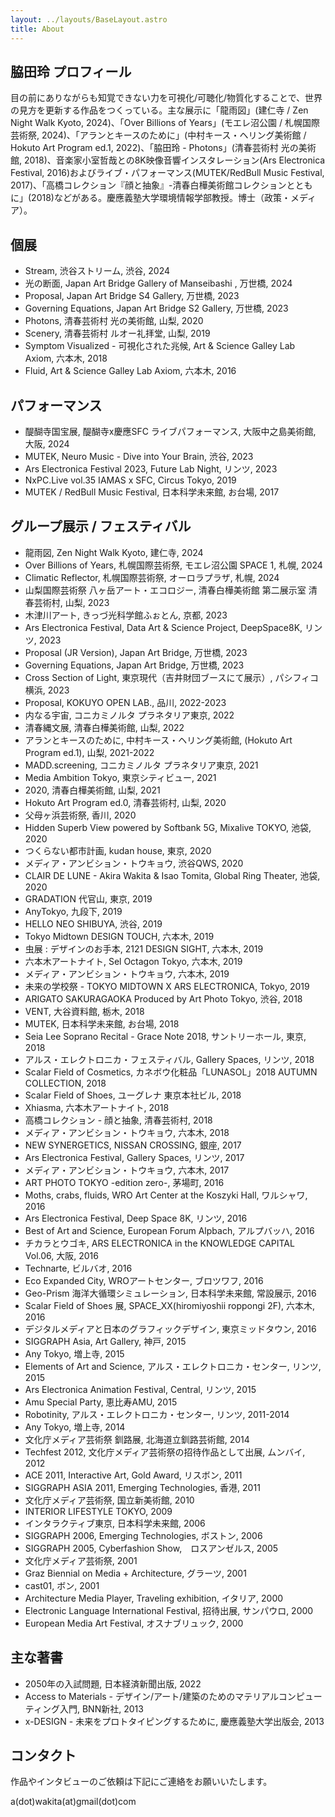 ```yaml
---
layout: ../layouts/BaseLayout.astro
title: About
---
```


## 脇田玲 プロフィール

目の前にありながらも知覚できない力を可視化/可聴化/物質化することで、世界の見方を更新する作品をつくっている。主な展示に「龍雨図」(建仁寺 / Zen Night Walk Kyoto, 2024)、「Over Billions of Years」(モエレ沼公園 / 札幌国際芸術祭, 2024)、「アランとキースのために」(中村キース・ヘリング美術館 / Hokuto Art Program ed.1, 2022)、「脇田玲 - Photons」(清春芸術村 光の美術館, 2018)、音楽家小室哲哉との8K映像音響インスタレーション(Ars Electronica Festival, 2016)およびライブ・パフォーマンス(MUTEK/RedBull Music Festival, 2017)、「高橋コレクション『顔と抽象』-清春白樺美術館コレクションとともに」(2018)などがある。慶應義塾大学環境情報学部教授。博士（政策・メディア）。

## 個展

- Stream, 渋谷ストリーム, 渋谷, 2024
- 光の断面, Japan Art Bridge Gallery of Manseibashi , 万世橋, 2024
- Proposal, Japan Art Bridge S4 Gallery, 万世橋, 2023
- Governing Equations, Japan Art Bridge S2 Gallery, 万世橋, 2023
- Photons, 清春芸術村 光の美術館, 山梨, 2020
- Scenery, 清春芸術村 ルオー礼拝堂, 山梨, 2019
- Symptom Visualized - 可視化された兆候, Art & Science Galley Lab Axiom, 六本木, 2018
- Fluid, Art & Science Galley Lab Axiom, 六本木, 2016

## パフォーマンス

- 醍醐寺国宝展, 醍醐寺x慶應SFC ライブパフォーマンス, 大阪中之島美術館, 大阪, 2024
- MUTEK, Neuro Music - Dive into Your Brain, 渋谷, 2023
- Ars Electronica Festival 2023, Future Lab Night, リンツ, 2023
- NxPC.Live vol.35 IAMAS x SFC, Circus Tokyo, 2019
- MUTEK / RedBull Music Festival, 日本科学未来館, お台場, 2017

## グループ展示 / フェスティバル

- 龍雨図, Zen Night Walk Kyoto, 建仁寺, 2024
- Over Billions of Years, 札幌国際芸術祭, モエレ沼公園 SPACE 1, 札幌, 2024
- Climatic Reflector, 札幌国際芸術祭, オーロラプラザ, 札幌, 2024
- 山梨国際芸術祭 八ヶ岳アート・エコロジー, 清春白樺美術館 第二展示室 清春芸術村, 山梨, 2023
- 木津川アート, きっづ光科学館ふぉとん, 京都, 2023
- Ars Electronica Festival, Data Art & Science Project, DeepSpace8K, リンツ, 2023
- Proposal (JR Version), Japan Art Bridge, 万世橋, 2023
- Governing Equations, Japan Art Bridge, 万世橋, 2023
- Cross Section of Light, 東京現代（吉井財団ブースにて展示）, パシフィコ横浜, 2023
- Proposal, KOKUYO OPEN LAB., 品川, 2022-2023
- 内なる宇宙, コニカミノルタ プラネタリア東京, 2022
- 清春縄文展, 清春白樺美術館, 山梨, 2022
- アランとキースのために, 中村キース・ヘリング美術館, (Hokuto Art Program ed.1), 山梨, 2021-2022
- MADD.screening, コニカミノルタ プラネタリア東京, 2021
- Media Ambition Tokyo, 東京シティビュー, 2021
- 2020, 清春白樺美術館, 山梨, 2021
- Hokuto Art Program ed.0, 清春芸術村, 山梨, 2020
- 父母ヶ浜芸術祭, 香川, 2020
- Hidden Superb View powered by Softbank 5G, Mixalive TOKYO, 池袋, 2020
- つくらない都市計画, kudan house, 東京, 2020
- メディア・アンビション・トウキョウ, 渋谷QWS, 2020
- CLAIR DE LUNE - Akira Wakita & Isao Tomita, Global Ring Theater, 池袋, 2020
- GRADATION 代官山, 東京, 2019
- AnyTokyo, 九段下, 2019
- HELLO NEO SHIBUYA, 渋谷, 2019
- Tokyo Midtown DESIGN TOUCH, 六本木, 2019
- 虫展 : デザインのお手本, 2121 DESIGN SIGHT, 六本木, 2019
- 六本木アートナイト, Sel Octagon Tokyo, 六本木, 2019
- メディア・アンビション・トウキョウ, 六本木, 2019
- 未来の学校祭 - TOKYO MIDTOWN X ARS ELECTRONICA, Tokyo, 2019
- ARIGATO SAKURAGAOKA Produced by Art Photo Tokyo, 渋谷, 2018
- VENT, 大谷資料館, 栃木, 2018
- MUTEK, 日本科学未来館, お台場, 2018
- Seia Lee Soprano Recital - Grace Note 2018, サントリーホール, 東京, 2018
- アルス・エレクトロニカ・フェスティバル, Gallery Spaces, リンツ, 2018
- Scalar Field of Cosmetics, カネボウ化粧品「LUNASOL」2018 AUTUMN COLLECTION, 2018
- Scalar Field of Shoes, ユーグレナ 東京本社ビル, 2018
- Xhiasma, 六本木アートナイト, 2018
- 高橋コレクション - 顔と抽象, 清春芸術村, 2018
- メディア・アンビション・トウキョウ, 六本木, 2018
- NEW SYNERGETICS, NISSAN CROSSING, 銀座, 2017
- Ars Electronica Festival, Gallery Spaces, リンツ, 2017
- メディア・アンビション・トウキョウ, 六本木, 2017
- ART PHOTO TOKYO -edition zero-, 茅場町, 2016
- Moths, crabs, fluids, WRO Art Center at the Koszyki Hall, ワルシャワ, 2016
- Ars Electronica Festival, Deep Space 8K, リンツ, 2016
- Best of Art and Science, European Forum Alpbach, アルプバッハ, 2016
- チカラとウゴキ, ARS ELECTRONICA in the KNOWLEDGE CAPITAL Vol.06, 大阪, 2016
- Technarte, ビルバオ, 2016
- Eco Expanded City, WROアートセンター, ブロツワフ, 2016
- Geo-Prism 海洋大循環シミュレーション, 日本科学未来館, 常設展示, 2016
- Scalar Field of Shoes 展, SPACE_XX(hiromiyoshii roppongi 2F), 六本木, 2016
- デジタルメディアと日本のグラフィックデザイン, 東京ミッドタウン, 2016
- SIGGRAPH Asia, Art Gallery, 神戸, 2015
- Any Tokyo, 増上寺, 2015
- Elements of Art and Science, アルス・エレクトロニカ・センター, リンツ, 2015
- Ars Electronica Animation Festival, Central, リンツ, 2015
- Amu Special Party, 恵比寿AMU, 2015
- Robotinity, アルス・エレクトロニカ・センター, リンツ, 2011-2014
- Any Tokyo, 増上寺, 2014
- 文化庁メディア芸術祭 釧路展, 北海道立釧路芸術館, 2014
- Techfest 2012, 文化庁メディア芸術祭の招待作品として出展, ムンバイ, 2012
- ACE 2011, Interactive Art, Gold Award, リスボン, 2011
- SIGGRAPH ASIA 2011, Emerging Technologies, 香港, 2011
- 文化庁メディア芸術祭, 国立新美術館, 2010
- INTERIOR LIFESTYLE TOKYO, 2009
- インタラクティブ東京, 日本科学未来館, 2006
- SIGGRAPH 2006, Emerging Technologies, ボストン, 2006
- SIGGRAPH 2005, Cyberfashion Show,　ロスアンゼルス, 2005
- 文化庁メディア芸術祭, 2001
- Graz Biennial on Media + Architecture, グラーツ, 2001
- cast01, ボン, 2001
- Architecture Media Player, Traveling exhibition, イタリア, 2000
- Electronic Language International Festival, 招待出展, サンパウロ, 2000
- European Media Art Festival, オスナブリュック, 2000

## 主な著書

- 2050年の入試問題, 日本経済新聞出版, 2022
- Access to Materials - デザイン/アート/建築のためのマテリアルコンピューティング入門, BNN新社, 2013
- x-DESIGN - 未来をプロトタイピングするために, 慶應義塾大学出版会, 2013

## コンタクト

作品やインタビューのご依頼は下記にご連絡をお願いいたします。

a(dot)wakita(at)gmail(dot)com
